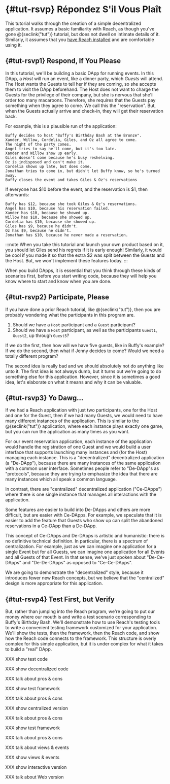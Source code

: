 # {#tut-rsvp} Répondez S'il Vous Plaît

This tutorial walks through the creation of a simple decentralized application.
It assumes a basic familiarity with Reach, as though you've gone @{seclink("tut")} tutorial, but does not dwell on intimate details of it.
Similarly, it assumes that you [have Reach installed](##quickstart) and are comfortable using it.

## {#tut-rsvp1} Respond, If You Please

In this tutorial, we'll be building a basic DApp for running events.
In this DApp, a _Host_ will run an event, like a dinner party, which _Guests_ will attend.
The Host wants the Guests to tell her if they are coming, so she accepts them to visit the DApp beforehand.
The Host does not want to charge the Guests for the privilege of their company, but she is nervous that she'll order too many macaroons.
Therefore, she requires that the Guests pay something when they agree to come.
We call this the "reservation".
But, when the Guests actually arrive and check-in, they will get their reservation back.

For example, this is a plausible run of the application:
```
Buffy decides to host "Buffy's Birthday Bash at the Bronze".
Xander, Willow, Cordelia, Giles, and Oz all agree to come.
The night of the party comes.
Angel tries to say he'll come, but it's too late.
Xander and Willow show up early.
Giles doesn't come because he's busy reshelving.
Oz is indisposed and can't make it.
Cordelia shows up late, but does come.
Jonathan tries to come in, but didn't let Buffy know, so he's turned away.
Buffy closes the event and takes Giles & Oz's reservations
```

If everyone has $10 before the event, and the reservation is $1, then afterwards:
```
Buffy has $12, because she took Giles & Oz's reservations.
Angel has $10, because his reservation failed.
Xander has $10, because he showed up.
Willow has $10, because she showed up.
Cordelia has $10, because she showed up.
Giles has $9, because he didn't.
Oz has $9, because he didn't.
Jonathan has $10, because he never made a reservation.
```

:::note
When you take this tutorial and launch your own product based on it, you should let Giles send his regrets if it is early enough!
Similarly, it would be cool if you made it so that the extra $2 was split between the Guests and the Host.
But, we won't implement these features today.
:::

When you build DApps, it is essential that you think through these kinds of scenarios first, before you start writing code, because they will help you know where to start and know when you are done.

## {#tut-rsvp2} Participate, Please

If you have done a prior Reach tutorial, like @{seclink("tut")}, then you are probably wondering what the participants in this program are.
1. Should we have a `Host` participant and a `Guest` participant?
1. Should we have a `Host` participant, as well as the participants `Guest1`, `Guest2`, up through `Guest5`?

If we do the first, then how will we have five guests, like in Buffy's example?
If we do the second, then what if Jenny decides to come? Would we need a totally different program?

The second idea is really bad and we should absolutely not do anything like unto it.
The first idea is not always dumb, but it turns out we're going to do something else for this application.
However, since it is sometimes a good idea, let's elaborate on what it means and why it can be valuable.

## {#tut-rsvp3} Yo Dawg...

If we had a Reach application with just two participants, one for the Host and one for the Guest, then if we had many Guests, we would need to have many different instances of the application.
This is similar to the @{seclink("tut")} application, where each instance plays exactly one game, but you can run the application as many times as you want.

For our event reservation application, each instance of the application would handle the registration of one Guest and we would build a user interface that supports launching many instances and (for the Host) managing each instance.
This is a "decentralized" decentralized application (a "De-DApp"), because there are many instances of the same application with a common user interface.
Sometimes people refer to "De-DApp"s as "protocols", because they are trying to emphasize the idea that there are many instances which all speak a common language.

In contrast, there are "centralized" decentralized application ("Ce-DApps") where there is one single instance that manages all interactions with the application.

Some features are easier to build into De-DApps and others are more difficult, but are easier with Ce-DApps.
For example, we speculate that it is easier to add the feature that Guests who show up can split the abandoned reservations in a Ce-DApp than a De-DApp.

This concept of Ce-DApps and De-DApps is artistic and humanistic: there is no definitive technical definition.
In particular, there is a spectrum of centralization.
For example, just as we can imagine one application for a single Event but for all Guests, we can imagine one application for all Events and all Guests of that Event.
In that sense, we've just spoken about "De-Ce-DApps" and "De-De-DApps" as opposed to "Ce-Ce-DApps".

We are going to demonstrate the "decentralized" style, because it introduces fewer new Reach concepts, but we believe that the "centralized" design is more appropriate for this application.

## {#tut-rsvp4} Test First, but Verify

But, rather than jumping into the Reach program, we're going to put our money where our mouth is and write a test scenario corresponding to Buffy's Birthday Bash.
We'll demonstrate how to use Reach's testing tools to write a convenient testing framework customized for your application.
We'll show the tests, then the framework, then the Reach code, and show how the Reach code connects to the framework.
This structure is overly complex for this simple application, but it is under complex for what it takes to build a "real" DApp.

XXX show test code

XXX show decentralized code

XXX talk about pros & cons

XXX show test framework

XXX talk about pros & cons

XXX show centralized version

XXX talk about pros & cons

XXX show test framework

XXX talk about pros & cons

XXX talk about views & events

XXX show views & events

XXX show interactive version

XXX talk about Web version
